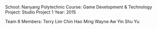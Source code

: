 School: Nanyang Polytechnic
Course: Game Development & Technology
Project: Studio Project 1
Year: 2015

Team 8 Members:
Terry Lim
Chin Hao Ming
Wayne Aw
Yin Shu Yu
